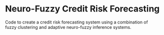 # Neuro-Fuzzy Credit Risk Forecasting
Code to create a credit risk forecasting system using a combination of fuzzy clustering and adaptive neuro-fuzzy inference systems. 